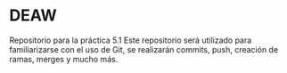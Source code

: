 # DEAW
Repositorio para la práctica 5.1
Este repositorio será utilizado para familiarizarse con el uso de Git, se realizarán commits, push, creación de ramas, merges y mucho más.
